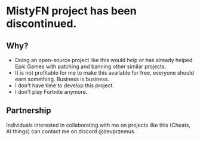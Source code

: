 # MistyFN project has been discontinued.
## Why?
 - Doing an open-source project like this would help or has already helped Epic Games with patching and banning other similar projects.
 - It is not profitable for me to make this available for free, everyone should earn something. Business is business.
 - I don't have time to develop this project.
 - I don't play Fortnite anymore.
## Partnership
Individuals interested in collaborating with me on projects like this (Cheats, AI things) can contact me on discord @devprzemus.
